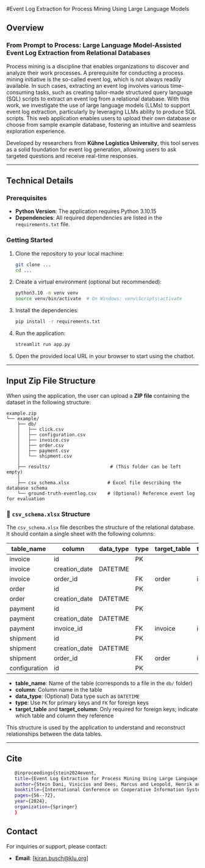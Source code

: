 
#Event Log Extraction for Process Mining Using Large Language Models

## Overview

### From Prompt to Process: Large Language Model-Assisted Event Log Extraction from Relational Databases

Process mining is a discipline that enables organizations to discover and analyze their work processes. A prerequisite for conducting a process mining initiative is the so-called event log, which is not always readily available. In such cases, extracting an event log involves various time-consuming tasks, such as creating tailor-made structured query language (SQL) scripts to extract an event log from a relational database. With this work, we investigate the use of large language models (LLMs) to support event log extraction, particularly by leveraging LLMs ability to produce SQL scripts.
This web application enables users to upload their own database or choose from sample example database, fostering an intuitive and seamless exploration experience.

Developed by researchers from <strong>Kühne Logistics University</strong>, this tool serves as a solid foundation for event log generation, allowing users to ask targeted questions and receive real-time responses.

---

## Technical Details

### Prerequisites

- **Python Version**: The application requires Python 3.10.15
- **Dependencies**: All required dependencies are listed in the `requirements.txt` file.

### Getting Started

1. Clone the repository to your local machine:
   ```bash
   git clone ...
   cd ...
   ```

2. Create a virtual environment (optional but recommended):
   ```bash
   python3.10 -m venv venv
   source venv/bin/activate  # On Windows: venv\Scripts\activate
   ```

3. Install the dependencies:
   ```bash
   pip install -r requirements.txt
   ```

4. Run the application:
   ```bash
   streamlit run app.py
   ```

5. Open the provided local URL in your browser to start using the chatbot.

---

## Input Zip File Structure

When using the application, the user can upload a **ZIP file** containing the dataset in the following structure:

```
example.zip
└── example/
    ├── db/
    │   ├── click.csv
    │   ├── configuration.csv
    │   ├── invoice.csv
    │   ├── order.csv
    │   ├── payment.csv
    │   └── shipment.csv
    │
    ├── results/                      # (This folder can be left empty)
    │
    ├── csv_schema.xlsx              # Excel file describing the database schema
    └── ground-truth-eventlog.csv    # (Optional) Reference event log for evaluation
```

### 📄 `csv_schema.xlsx` Structure

The `csv_schema.xlsx` file describes the structure of the relational database. It should contain a single sheet with the following columns:

| table_name   | column         | data_type | type | target_table | target_column |
|--------------|----------------|-----------|------|---------------|----------------|
| invoice      | id             |           | PK   |               |                |
| invoice      | creation_date  | DATETIME  |      |               |                |
| invoice      | order_id       |           | FK   | order         | id             |
| order        | id             |           | PK   |               |                |
| order        | creation_date  | DATETIME  |      |               |                |
| payment      | id             |           | PK   |               |                |
| payment      | creation_date  | DATETIME  |      |               |                |
| payment      | invoice_id     |           | FK   | invoice       | id             |
| shipment     | id             |           | PK   |               |                |
| shipment     | creation_date  | DATETIME  |      |               |                |
| shipment     | order_id       |           | FK   | order         | id             |
| configuration| id             |           | PK   |               |                |

- **table_name**: Name of the table (corresponds to a file in the `db/` folder)
- **column**: Column name in the table
- **data_type**: (Optional) Data type such as `DATETIME`
- **type**: Use `PK` for primary keys and `FK` for foreign keys
- **target_table** and **target_column**: Only required for foreign keys; indicate which table and column they reference

This structure is used by the application to understand and reconstruct relationships between the data tables.

---

## Cite
```bash
   @inproceedings{stein2024event,
   title={Event Log Extraction for Process Mining Using Large Language Models},
   author={Stein Dani, Vinicius and Dees, Marcus and Leopold, Henrik and Busch, Kiran and Beerepoot, Iris and van der Werf, Jan Martijn EM and Reijers, Hajo A},
   booktitle={International Conference on Cooperative Information Systems},
   pages={56--72},
   year={2024},
   organization={Springer}
   }
```


## Contact

For inquiries or support, please contact:
- **Email**: [kiran.busch@klu.org]


